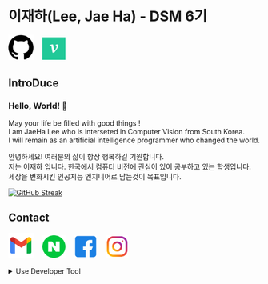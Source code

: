 # 이재하(Lee, Jae Ha) - DSM 6기   
<a href="github.com/CV-JaeHa"><img src = "github.png" width="10%"></a>　
<a href="velog.io/@taki0412" target="_blank"><img src = "velog.jpg" width="9%"></a>　

## IntroDuce
### Hello, World! 👋
May your life be filled with good things !   
I am JaeHa Lee who is interseted in Computer Vision from South Korea.   
I will remain as an artificial intelligence programmer who changed the world.   
   
   
안녕하세요! 여러분의 삶이 항상 행복하길 기원합니다.   
저는 이재하 입니다. 한국에서 컴퓨터 비전에 관심이 있어 공부하고 있는 학생입니다.   
세상을 변화시킨 인공지능 엔지니어로 남는것이 목표입니다.  

[![GitHub Streak](https://github-readme-streak-stats.herokuapp.com?user=CV-JaeHa&theme=onedark_duo&hide_border=true&background=21262D&stroke=FFFFFF&currStreakNum=DDDDDD&sideNums=DDDDDD&ring=1C40DD&fire=4BDDD1)](https://git.io/streak-stats)

## Contact
<img src = "gmail.png" width="10%">　
<img src = "naver.png" width="9%">　
<img src = "facebook.png" width="9%">　
<img src = "instargram.png" width="9%">　
</br>

<details>
<summary>Use Developer Tool</summary>
<div markdown="1">

### Skill  
<img src = "python.png" width="6%">　
<img src = "pytorch.png" width="5%">　
<img src = "opencv.png" width="6%">　
<img src = "pandas.png" width="5%">

### Environment
#### IDE
<img src = "pycharm.png" width="6%">　
<img src = "vscode.png" width="6%">　
<img src = "jupyter.png" width="7%">

#### OS
<img src = "macos.png" width="7%">　
<img src = "ubuntu.png" width=6%">　
<img src = "windows.png" width="5%">　

#### Virtual Environment
<img src = "docker.png" width="6%">　
<img src = "anaconda.png" width="5%">　